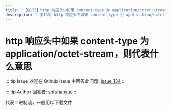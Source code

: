 ```yaml
---
title: "【Q133】http 响应头中如果 content-type 为 application/octet-stream，则代表什么意思 | http高频面试题"
description: "【Q133】http 响应头中如果 content-type 为 application/octet-stream，则代表什么意思 字节跳动面试题、阿里腾讯面试题、美团小米面试题。"
---
```


# http 响应头中如果 content-type 为 application/octet-stream，则代表什么意思

::: tip Issue
欢迎在 Gtihub Issue 中回答此问题: [Issue 134](https://github.com/shfshanyue/Daily-Question/issues/134)
:::

::: tip Author
回答者: [shfshanyue](https://github.com/shfshanyue)
:::

代表二进制流，一般用以下载文件
